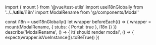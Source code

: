 import { mount } from '@vue/test-utils'
import useI18nGlobally from '../../__utils__/i18n'
import ModalRename from '@/components/Modal'

const i18n = useI18nGlobally()
let wrapper
beforeEach(() => {
  wrapper = mount(ModalRename, {
    stubs: {
      Portal: true
    },
    i18n
  })
})
describe('ModalRename', () => {
  it('should render modal', () => {
    expect(wrapper.isVueInstance()).toBeTrue()
  })

